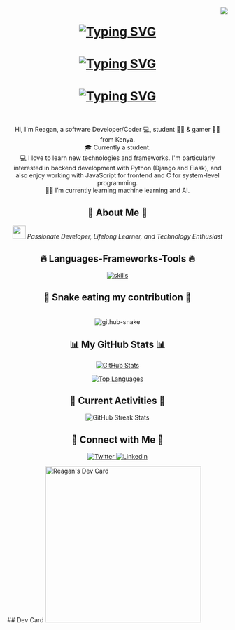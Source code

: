 <img align="right" src="https://komarev.com/ghpvc/?username=mamesareagan">

<h1 align="center">
  <a href="https://git.io/typing-svg">
    <img src="https://readme-typing-svg.herokuapp.com?font=Fira+Code&weight=400&size=20&pause=2000&color=00FF00&width=435&lines=Hi+There!+👋" alt="Typing SVG">
  </a>
</h1>
<h1 align="center">
  <a href="https://git.io/typing-svg">
    <img src="https://readme-typing-svg.herokuapp.com?font=Fira+Code&weight=400&size=20&pause=2000&color=FF5733&width=435&lines=I'm+mamesareagan!" alt="Typing SVG">
  </a>
</h1>
<h1 align="center">
  <a href="https://git.io/typing-svg">
    <img src="https://readme-typing-svg.herokuapp.com?font=Fira+Code&weight=400&size=20&pause=2000&color=32CD32&width=435&lines=Welcome+to+my+profile!" alt="Typing SVG">
  </a>
</h1>
<br />
<p align="center">
  Hi, I'm Reagan, a software Developer/Coder 💻, student 👨‍💻 & gamer 🦸‍♂️ from Kenya.
  <br />
  🎓 Currently a student.
  <br />
  💻 I love to learn new technologies and frameworks. I'm particularly interested in backend development with Python (Django and Flask), and also enjoy working with JavaScript for frontend and C for system-level programming.
  <br />
  🧑‍💼 I’m currently learning machine learning and AI.
</p>

<h2 align="center">🚀 About Me 🚀</h2>
<p align="center">
  <img src="https://media.giphy.com/media/WUlplcMpOCEmTGBtBW/giphy.gif" width="30">
  <em>Passionate Developer, Lifelong Learner, and Technology Enthusiast</em>
</p>

<h2 align="center">🔥 Languages-Frameworks-Tools 🔥</h2>
<p align="center">
  <a href="https://skillicons.dev">
    <picture>
      <source media="(prefers-color-scheme: dark)" srcset="https://skillicons.dev/icons?i=c,python,javascript,django,flask&theme=dark" />
      <source media="(prefers-color-scheme: light), (prefers-color-scheme: no-preference)" srcset="https://skillicons.dev/icons?i=c,python,javascript,django,flask&theme=light" />
      <img src="https://skillicons.dev/icons?i=c,python,javascript,django,flask&theme=light" alt="skills" />
    </picture>
  </a>
</p>

<div align="center">
  <h2>🐍 Snake eating my contribution 🐍</h2>
  <br />
  <picture>
    <source media="(prefers-color-scheme: dark)" srcset="https://github.com/mamesareagan/mamesareagan/blob/output/github-contribution-grid-snake-dark.svg" />
    <source media="(prefers-color-scheme: light), (prefers-color-scheme: no-preference)" srcset="https://github.com/mamesareagan/mamesareagan/blob/output/github-contribution-grid-snake.svg" />
    <img src="https://github.com/mamesareagan/mamesareagan/blob/output/github-contribution-grid-snake.svg" alt="github-snake" />
  </picture>
</div>

<h2 align="center">📊 My GitHub Stats 📊</h2>
<p align="center">
  <a href="https://github.com/anuraghazra/github-readme-stats">
    <img src="https://github-readme-stats.vercel.app/api?username=mamesareagan&show_icons=true&theme=vision-friendly-dark" alt="GitHub Stats" />
  </a>
</p>
<p align="center">
  <a href="https://github.com/anuraghazra/github-readme-stats">
    <img src="https://github-readme-stats.vercel.app/api/top-langs/?username=mamesareagan&layout=compact&theme=vision-friendly-dark" alt="Top Languages" />
  </a>
</p>

<h2 align="center">🚀 Current Activities 🚀</h2>
<p align="center">
  <img src="https://github-readme-streak-stats.herokuapp.com/?user=mamesareagan&theme=vision-friendly-dark" alt="GitHub Streak Stats" />
</p>

<h2 align="center">💬 Connect with Me 💬</h2>
<p align="center">
  <a href="YOUR_TWITTER_LINK" target="_blank">
    <img src="https://img.shields.io/badge/Twitter-%231DA1F2.svg?&style=for-the-badge&logo=Twitter&logoColor=white" alt="Twitter" />
  </a>
  <a href="YOUR_LINKEDIN_LINK" target="_blank">
    <img src="https://img.shields.io/badge/LinkedIn-%230A66C2.svg?&style=for-the-badge&logo=LinkedIn&logoColor=white" alt="LinkedIn" />
  </a>
</p>
## Dev Card
<a href="YOUR_DAILY_DEV_LINK">
  <img src="YOUR_DAILY_DEV_CARD_IMAGE_LINK" width="356" alt="Reagan's Dev Card"/>
</a>
